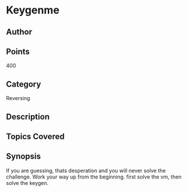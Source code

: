 # Keygenme
## Author

## Points
400
## Category
Reversing
## Description

## Topics Covered

## Synopsis
If you are guessing, thats desperation and you will never solve the challenge. Work your way up from the beginning. first solve the vm, then solve the keygen.
